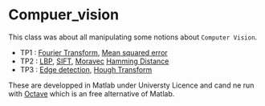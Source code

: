 # Compuer_vision
This class was about all manipulating some notions about ```Computer Vision```.
* TP1 : [Fourier Transform](https://www.cl.cam.ac.uk/teaching/1011/CompVision/Town%20-%20ComputerVision%20-%20L3.pdf), [Mean squared error](https://encord.com/glossary/mean-square-error-mse/)
* TP2 : [LBP](https://en.wikipedia.org/wiki/Local_binary_patterns), [SIFT](https://en.wikipedia.org/wiki/Scale-invariant_feature_transform), [Moravec](https://en.wikipedia.org/wiki/Corner_detection) [Hamming Distance](https://www.analyticsvidhya.com/blog/2020/02/4-types-of-distance-metrics-in-machine-learning/)
* TP3 : [Edge detection](https://en.wikipedia.org/wiki/Edge_detection),  [Hough Transform](https://en.wikipedia.org/wiki/Hough_transform)

These are developped in Matlab under Universty Licence and cand ne run with [Octave](https://octave.org) which is an free alternative of Matlab.